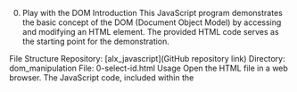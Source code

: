 0. Play with the DOM
Introduction
This JavaScript program demonstrates the basic concept of the DOM (Document Object Model) by accessing and modifying an HTML element. The provided HTML code serves as the starting point for the demonstration.

File Structure
Repository: [alx_javascript](GitHub repository link)
Directory: dom_manipulation
File: 0-select-id.html
Usage
Open the HTML file in a web browser.
The JavaScript code, included within the <script> tag, selects the paragraph element using its id (myParagraph).
The content of the selected paragraph is then modified to "I successfully updated this paragraph with JavaScript" using the DOM API (document.getElementById).
Upon opening the HTML file in a browser, you should observe the modified content in the paragraph.
1. Selecting HTML Elements Using Selectors
Introduction
This JavaScript program showcases the use of selectors to select specific HTML elements. The provided HTML code serves as the foundation for the demonstration.

File Structure
Repository: [alx_javascript](GitHub repository link)
Directory: dom_manipulation
File: 1-select-class.html
Usage
Open the HTML file in a web browser.
The JavaScript code, enclosed within the <script> tag, utilizes the DOM API to select all elements with the class highlight.
The content of the selected elements is modified to be boldened, changing their formatting.
Upon opening the HTML file in a browser, you should observe the modified content with boldened text in the highlighted paragraph.
2. Modifying Element Content, Attributes, and Styles
Introduction
This JavaScript program demonstrates the modification of HTML elements, including content, attributes, and styles. The provided HTML code serves as the base for this demonstration.

File Structure
Repository: [alx_javascript](GitHub repository link)
Directory: dom_manipulation
File: 2-select-image.html
Usage
Open the HTML file in a web browser.
The JavaScript code, included within the <script> tag, selects the <img> element using its id (myImage).
The content, src attribute, alt attribute, and border style of the selected image are modified using the DOM API (document.getElementById).
Upon opening the HTML file in a browser, you should observe the updated image with the specified modifications.
3. Creating, Appending, and Removing Elements
Introduction
This JavaScript program demonstrates the creation, appending, and removal of elements within the DOM. The provided HTML code serves as the starting point for the demonstration.

File Structure
Repository: [alx_javascript](GitHub repository link)
Directory: dom_manipulation
File: 3-multiple-actions.html
Usage
Open the HTML file in a web browser.
The JavaScript code, enclosed within the <script> tag, selects the container element using its id (container).
A new <p> element with the content "New paragraph" is created using the DOM API.
The newly created paragraph is appended to the container element.
A button is added to the HTML that, when clicked, toggles the visibility of the newly created paragraph.
Upon opening the HTML file in a browser, you should observe the dynamically created paragraph and the toggle button for hiding/showing the paragraph.